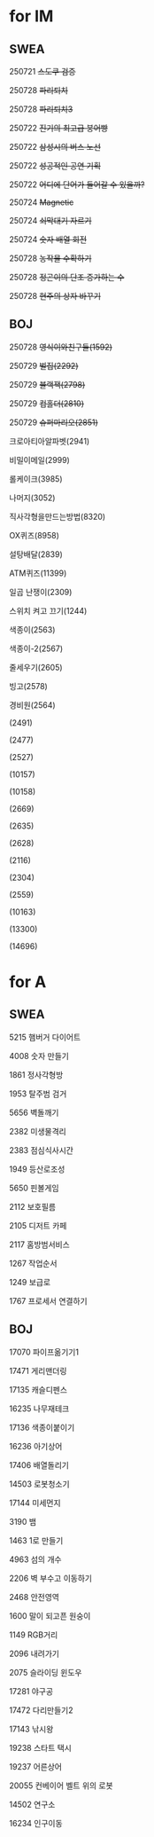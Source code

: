 # for IM
## SWEA
250721 ~~스도쿠 검증~~

250728 ~~파리퇴치~~

250728 ~~파리퇴치3~~

250722 ~~진기의 최고급 붕어빵~~

250722 ~~삼성시의 버스 노선~~

250722 ~~성공적인 공연 기획~~

250722 ~~어디에 단어가 들어갈 수 있을까?~~

250724 ~~Magnetic~~

250724 ~~쇠막대기 자르기~~

250724 ~~숫자 배열 회전~~

250728 ~~농작물 수확하기~~

250728 ~~정곤이의 단조 증가하는 수~~

250728 ~~현주의 상자 바꾸기~~

## BOJ
250728 ~~영식이와친구들(1592)~~

250729 ~~벌집(2292)~~

250729 ~~블랙잭(2798)~~

250729 ~~컵홀더(2810)~~

250729 ~~슈퍼마리오(2851)~~

크로아티아알파벳(2941)

비밀이메일(2999)

롤케이크(3985)

나머지(3052)

직사각형을만드는방법(8320)

OX퀴즈(8958)

설탕배달(2839)

ATM퀴즈(11399)

일곱 난쟁이(2309)

스위치 켜고 끄기(1244)

색종이(2563)

색종이-2(2567)

줄세우기(2605)

빙고(2578)

경비원(2564)

(2491)

(2477)

(2527)

(10157)

(10158)

(2669)

(2635)

(2628)

(2116)

(2304)

(2559)

(10163)

(13300)

(14696)

# for A
## SWEA
5215 햄버거 다이어트

4008 숫자 만들기

1861 정사각형방

1953 탈주범 검거

5656 벽돌깨기

2382 미생물격리

2383 점심식사시간

1949 등산로조성

5650 핀볼게임

2112 보호필름

2105 디저트 카페

2117 홈방범서비스

1267 작업순서

1249 보급로

1767 프로세서 연결하기

## BOJ
17070 파이프옮기기1

17471 게리맨더링

17135 캐슬디펜스

16235 나무재테크

17136 색종이붙이기

16236 아기상어

17406 배열돌리기

14503 로봇청소기

17144 미세먼지

3190 뱀

1463 1로 만들기

4963 섬의 개수

2206 벽 부수고 이동하기

2468 안전영역

1600 말이 되고픈 원숭이

1149 RGB거리

2096 내려가기


2075 슬라이딩 윈도우

17281 야구공

17472 다리만들기2

17143 낚시왕

19238 스타트 택시

19237 어른상어

20055 컨베이어 벨트 위의 로봇

14502 연구소

16234 인구이동